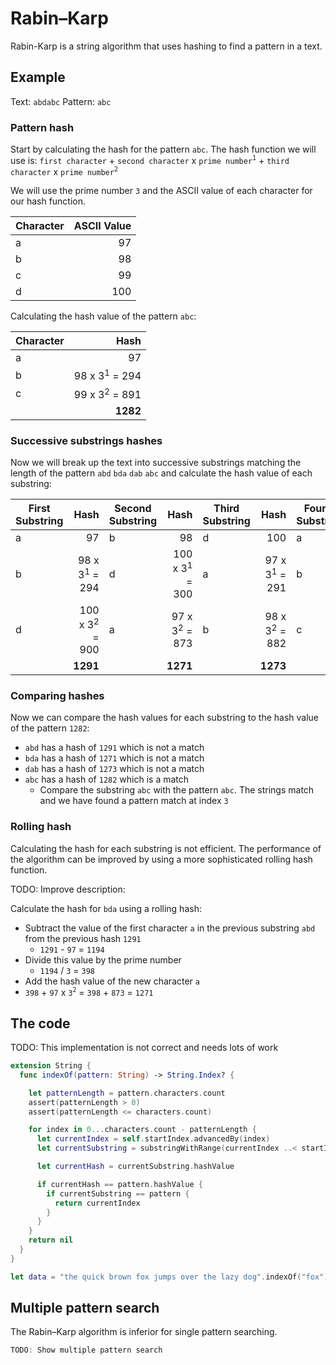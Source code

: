 # Rabin–Karp

Rabin-Karp is a string algorithm that uses hashing to find a pattern in a text.

## Example

Text: `abdabc`
Pattern: `abc`

### Pattern hash
Start by calculating the hash for the pattern `abc`. The hash function we will use is: `first character` + `second character` x `prime number`<sup>`1`</sup> + `third character` x `prime number`<sup>`2`</sup>

We will use the prime number `3` and the ASCII value of each character for our hash function.

| Character   | ASCII Value |
| ----------- | -----------:|
| a           | 97          |
| b           | 98          |
| c           | 99          |
| d           | 100         |

Calculating the hash value of the pattern `abc`:

| Character   | Hash                      |
| ----------- | -------------------------:|
| a           | 97                        |
| b           | 98 x 3<sup>1</sup> = 294  |
| c           | 99 x 3<sup>2</sup> = 891  |
|             | **1282**                  |

### Successive substrings hashes

Now we will break up the text into successive substrings matching the length of the pattern `abd` `bda` `dab` `abc` and calculate the hash value of each substring:

| First Substring | Hash                      | Second Substring | Hash                      | Third Substring | Hash                      | Fourth Substring | Hash                      |
| --------------- | -------------------------:| ---------------- | -------------------------:| --------------- | -------------------------:| ---------------- | -------------------------:|
| a               | 97                        | b                | 98                        | d               | 100                       | a                | 97                        |
| b               | 98 x 3<sup>1</sup> = 294  | d                | 100 x 3<sup>1</sup> = 300 | a               | 97 x 3<sup>1</sup> = 291  | b                | 98 x 3<sup>1</sup> = 294  |
| d               | 100 x 3<sup>2</sup> = 900 | a                | 97 x 3<sup>2</sup> = 873  | b               | 98 x 3<sup>2</sup> = 882  | c                | 99 x 3<sup>2</sup> = 891  |
|                 | **1291**                  |                  | **1271**                  |                 | **1273**                  |                  | **1282**                  |

### Comparing hashes

Now we can compare the hash values for each substring to the hash value of the pattern `1282`:

* `abd` has a hash of `1291` which is not a match
* `bda` has a hash of `1271` which is not a match
* `dab` has a hash of `1273` which is not a match
* `abc` has a hash of `1282` which is a match
  * Compare the substring `abc` with the pattern `abc`. The strings match and we have found a pattern match at index `3`

### Rolling hash

Calculating the hash for each substring is not efficient. The performance of the algorithm can be improved by using a more sophisticated rolling hash function.

TODO: Improve description:

Calculate the hash for `bda` using a rolling hash:

* Subtract the value of the first character `a` in the previous substring `abd` from the previous hash `1291`
  * `1291` - `97` = `1194`
* Divide this value by the prime number
  * `1194` / `3` = `398`
* Add the hash value of the new character `a`
 * `398` + `97` x `3`<sup>`2`</sup> = `398` + `873` = `1271`

## The code

TODO: This implementation is not correct and needs lots of work
```swift
extension String {
  func indexOf(pattern: String) -> String.Index? {

    let patternLength = pattern.characters.count
    assert(patternLength > 0)
    assert(patternLength <= characters.count)

    for index in 0...characters.count - patternLength {
      let currentIndex = self.startIndex.advancedBy(index)
      let currentSubstring = substringWithRange(currentIndex ..< startIndex.advancedBy(index + patternLength))

      let currentHash = currentSubstring.hashValue

      if currentHash == pattern.hashValue {
        if currentSubstring == pattern {
          return currentIndex
        }
      }
    }
    return nil
  }
}

let data = "the quick brown fox jumps over the lazy dog".indexOf("fox")
```

## Multiple pattern search

The Rabin–Karp algorithm is inferior for single pattern searching.

```swift
TODO: Show multiple pattern search
```
